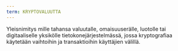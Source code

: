 ```yaml
---
term: KRYPTOVALUUTTA
---
```


Yleisnimitys mille tahansa valuutalle, omaisuuserälle, luotolle tai digitaaliselle yksikölle tietokonejärjestelmässä, jossa kryptografiaa käytetään vaihtoihin ja transaktioihin käyttäjien välillä.